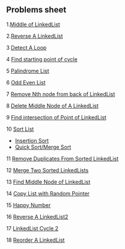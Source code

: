 ## Problems sheet

1.[Middle of LinkedList](https://leetcode.com/problems/middle-of-the-linked-list/)

2.[Reverse A LinkedList](https://leetcode.com/problems/reverse-linked-list/) 

3 [Detect A Loop](https://leetcode.com/problems/linked-list-cycle/)

4 [Find starting point of cycle](https://leetcode.com/problems/linked-list-cycle-ii/)

5 [Palindrome List](https://leetcode.com/problems/palindrome-linked-list/)

6 [Odd Even List](https://leetcode.com/problems/odd-even-linked-list/)

7 [Remove Nth node from back of LinkedList](https://leetcode.com/problems/remove-nth-node-from-end-of-list/)

8 [Delete Middle Node of A LinkedList](https://leetcode.com/problems/delete-the-middle-node-of-a-linked-list/#:~:text=You%20are%20given%20the%20head,than%20or%20equal%20to%20x%20.)

9 [Find intersection of Point of LinkedList](https://leetcode.com/problems/intersection-of-two-linked-lists/)

10 [Sort List](sort)
  - [Insertion Sort](https://leetcode.com/problems/insertion-sort-list/description/)
  - [Quick Sort/Merge Sort](https://leetcode.com/problems/sort-list/description/)

11 [Remove Duplicates From Sorted LinkedList](https://leetcode.com/problems/remove-duplicates-from-sorted-list-ii/)

12 [Merge Two Sorted LinkedLists](https://leetcode.com/submissions/detail/1171700750/)  

13 [Find Middle Node of LinkedList](https://leetcode.com/problems/middle-of-the-linked-list)

14 [Copy List with Random Pointer](https://leetcode.com/problems/copy-list-with-random-pointer/)

15 [Happy Number](https://leetcode.com/problems/happy-number/submissions/1172256640/)

16 [Reverse A LinkedList2](https://leetcode.com/problems/reverse-linked-list-ii/)

17 [LinkedList Cycle 2](https://leetcode.com/problems/linked-list-cycle-ii/description/)

18 [Reorder A LinkedList]()